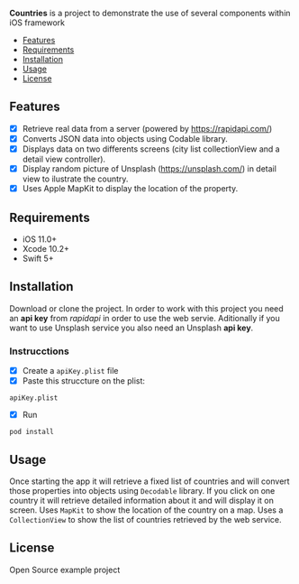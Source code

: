 <!--![Countries]-->

**Countries** is a project to demonstrate the use of several components within iOS framework 

- [Features](#features)
- [Requirements](#requirements)
- [Installation](#installation)
- [Usage](https://github.com/Alamofire/Alamofire/blob/master/Documentation/Usage.md#using-alamofire)
- [License](#license)

## Features

- [x] Retrieve real data from a server (powered by https://rapidapi.com/)
- [x] Converts JSON data into objects using Codable library.
- [x] Displays data on two differents screens (city list collectionView and a detail view controller).
- [x] Display random picture of Unsplash (https://unsplash.com/) in detail view to ilustrate the country. 
- [x] Uses Apple MapKit to display the location of the property.

## Requirements

- iOS 11.0+
- Xcode 10.2+
- Swift 5+

## Installation

Download or clone the project. In order to work with this project you need an **api key** from _rapidapi_ in order to use the web servie. Aditionally if you want to use Unsplash service you also need an Unsplash **api key**. 

### Instrucctions 

- [x] Create a ``` apiKey.plist ``` file
- [x] Paste this struccture on the plist: 

``` apiKey.plist ``` 
- [x] Run
```
pod install
```

## Usage

Once starting the app it will retrieve a fixed list of countries and will convert those properties into objects using `Decodable` library. 
If you click on one country it will retrieve detailed information about it and will display it on screen. 
Uses `MapKit` to show the location of the country on a map.
Uses a `CollectionView` to show the list of countries retrieved by the web service.

## License

Open Source example project
